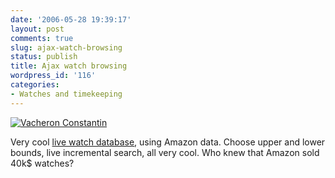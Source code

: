 ```yaml
---
date: '2006-05-28 19:39:17'
layout: post
comments: true
slug: ajax-watch-browsing
status: publish
title: Ajax watch browsing
wordpress_id: '116'
categories:
- Watches and timekeeping
---
```



[
![Vacheron Constantin](http://images.amazon.com/images/P/B000EPUF24.01-A1NEOFY5CVN52._SCMZZZZZZZ_.jpg)
](http://watch-browser.com/)


Very cool [live watch database](http://watch-browser.com/), using Amazon data. Choose upper and lower bounds, live incremental search, all very cool. Who knew that Amazon sold 40k$ watches?

